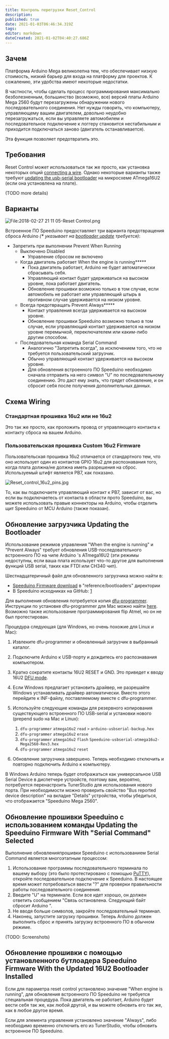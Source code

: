 ```yaml
---
title: Контроль перегрузки Reset_Control
description: 
published: true
date: 2021-01-03T06:46:34.319Z
tags: 
editor: markdown
dateCreated: 2021-01-02T04:40:27.686Z
---
```


Зачем
----------

Платформа Arduino Mega великолепна тем, что обеспечивает низкую стоимость, низкий барьер для входа на платформу для проектов. К сожалению, эти удобства имеют некоторые недостатки.

В частности, чтобы сделать процесс программирования максимально безболезненным, большинство (возможно, все) версий платы Arduino Mega 2560 будут перезагружены обнаружении нового последовательного соединения. Нет нужды говорить, что компьютеру, управляющему вашим двигателем, довольно неудобно перезагружаться, если вы управляете автомобилем и последовательное подключение к логгеру становится нестабильным и приходится подключаться заново (двигатель останавливается).

Эта функция позволяет предотвратить это.

Требования
------------

Reset Control может использоваться так же просто, как установка некоторых опций [connecting a wire](#Wiring "wikilink"). Однако некоторые варианты также требуют [updating the usb-serial bootloader](#Updating_the_Bootloader "wikilink") на микросхеме ATmega16U2 (если она установлена на плате).

(TODO more details)

Варианты
-------

![<File:2018-02-27> 21 11 05-Reset Control.png](2018-02-27_21_11_05-Reset_Control.png "File:2018-02-27 21 11 05-Reset Control.png")

Встроенное ПО Speeduino предоставляет три варианта предотвращения сброса Arduino *(**\*** указывает на [bootloader update](#Updating_the_Bootloader "wikilink") требуется)*:

-   Запретить при выполнении Prevent When Running
    -   Выключено Disabled
        -   Управление сбросом не включено
    -   Когда двигатель работает When the engine is running**\***
        -   Пока двигатель работает, Arduino не будет автоматически сбрасывать себя.
        -   Управляющий контакт будет удерживаться на высоком уровне, пока работает двигатель.
        -   Обновление прошивки возможно только в том случае, если автомобиль не работает или управляющий штырь в противном случае удерживается на низком уровне.
    -   Всегда предотвращать Prevent Always**\***
        -   Контакт управления всегда удерживается на высоком уровне.
        -   Обновление прошивки Speeduino возможно только в том случае, если управляющий контакт удерживается на низком уровне перемычкой, переключателем или каким-либо другим способом.
    -   Последовательная команда Serial Command
        -   Аналогично "Запретить всегда", за исключением того, что не требуется пользовательский загрузчик.
        -   Обычно управляющий контакт удерживается на высоком уровне.
        -   Для обновления встроенного ПО Speeduino необходимо сначала отправить на него символ "U" по последовательному соединению. Это даст ему знать, что грядет обновление, и он сбросит себя после получения дополнительных данных.

Схема Wiring
------

### Стандартная прошивка 16u2 или не 16u2

Это так же просто, как проложить провод от управляющего контакта к контакту сброса на вашем Arduino.

### Пользовательская прошивка Custom 16u2 Firmware

Пользовательская прошивка 16u2 отличается от стандартного тем, что оно использует один из контактов GPIO 16u2 для распознавания того, когда плата должна/не должна иметь разрешения на сброс. Используемый штифт является PB7, как показано.

![](Reset_control_16u2_pins.jpg "Reset_control_16u2_pins.jpg")

То, как вы подключаете управляющий контакт к PB7, зависит от вас, но если вы подключаетесь от контакта в области прото Speeduino, вы можете использовать правые коннекторы на Arduino, чтобы отделить щит Speeduino от MCU Arduino (также показан).

Обновление загрузчика Updating the Bootloader
-----------------------

Использование режимов управления "When the engine is running" и "Prevent Always" требует обновления USB-последовательного встроенного ПО на чипе Arduino 's ATmega16U2 (эти режимы недоступны, если ваша плата использует что-то другое для выполнения функций USB serial, таких как FTDI или CH340 чип).

Шестнадцатеричный файл для обновленного загрузчика можно найти в:

-   [Speeduino Firmware download](Compiling_and_Installing_Firmware#Downloading_the_firmware "wikilink") в "reference/bootloaders" директории
-   В Speeduino исходниках на GitHub: [1](https://raw.githubusercontent.com/noisymime/speeduino/master/reference/bootloaders/Speeduino-usbserial-atmega16u2-Mega2560-Rev3.hex)

Для выполнения обновления потребуется копия [dfu-programmer](https://dfu-programmer.github.io/). Инструкции по установке dfu-programmer для Mac можно найти [here](https://www.arduino.cc/en/Hacking/DFUProgramming8U2). Возможно также использование программирования flip Atmel, но он не был протестирован.

Процедура следующая (для Windows, но очень похожие для Linux и Mac):

1.  Извлеките dfu-programmer и обновленный загрузчик в выбранный каталог.
2.  Подключите Arduino к USB-порту и дождитесь его распознавания компьютером.
3.  Кратко сократите контакты 16U2 RESET и GND. Это приведет к вводу 16U2 [DFU mode](https://www.arduino.cc/en/Hacking/DFUProgramming8U2).
4.  Если Windows предлагает установить драйвер, не разрешайте Windows устанавливать драйвер автоматически. Вместо этого перейдите к INF-файлу, поставляемому вместе с dfu-programmer.
5.  Используйте следующие команды для резервного копирования существующего встроенного ПО USB-serial и установки нового (prepend sudo на Mac и Linux):
    1.  `dfu-programmer` `atmega16u2` `read` `>` `arduino-usbserial-backup.hex`
    2.  `dfu-programmer` `atmega16u2` `erase`
    3.  `dfu-programmer` `atmega16u2` `flash` `Speeduino-usbserial-atmega16u2-Mega2560-Rev3.hex`
    4.  `dfu-programmer` `atmega16u2` `reset`

6.  Обновление загрузчика завершено. Теперь необходимо отключить и повторно подключить Arduino к компьютеру.

В Windows Arduino теперь будет отображаться как универсальное USB Serial Device в диспетчере устройств, поэтому вам, вероятно, потребуется перенастроить TunerStudio для использования нового порта. При необходимости можно проверить свойство "Bus reported device description" на вкладке "Details" устройства, чтобы убедиться, что отображается "Speeduino Mega 2560".

Обновление прошивки Speeduino с использованием команды Updating the Speeduino Firmware With "Serial Command" Selected
--------------------------------------------------------------

Выполнение обновленияпрошивки Speeduino с использованием Serial Command является многоэтапным процессом:

1.  Использование программы последовательного терминала по вашему выбору (это было протестировано с помощью [PuTTY](https://www.chiark.greenend.org.uk/~sgtatham/putty/)), откройте последовательное подключение к Speeduino. В настоящее время может потребоваться ввести "?" для проверки правильности работы последовательного соединения.
2.  Введите "U" на терминале. Если все идет хорошо, он должен ответить сообщением "Связь остановлена. Следующий байт сбросит Arduino ".
3.  Не вводя больше символов, закройте последовательный терминал.
4.  Наконец, запустите загрузку прошивки. Теперь Arduino должен выполнить сброс и принять загрузку встроенного ПО в обычном режиме.

(TODO: Screenshots)

Обновление прошивки с помощью установленного бутлоадера Speeduino Firmware With the Updated 16U2 Bootloader Installed
--------------------------------------------------------------------------

Если для параметра reset control установлено значение "When engine is running", для обновления встроенного ПО Speeduino не требуется специальная процедура. Пока двигатель не работает, Arduino будет вести себя так же, как любой другой, и вы можете обновить его так же, как в любое другое время.

Если для элемента управления установлено значение "Always", либо необходимо временно отключить его из TunerStudio, чтобы обновить встроенное ПО Speeduino.